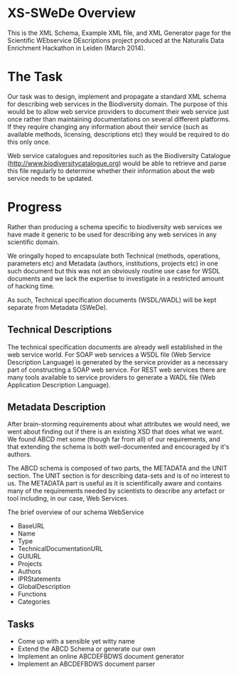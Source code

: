  XS-SWeDe Overview
================
This is the XML Schema, Example XML file, and XML Generator page for the Scientific WEbservice DEscriptions project produced at the Naturalis Data Enrichment Hackathon in Leiden (March 2014).

 The Task
=======
Our task was to design, implement and propagate a standard XML schema for describing web services in the Biodiversity domain. 
The purpose of this would be to allow web service providers to document their web service just once rather than maintaining documentations on several different platforms. If they require changing any information about their service (such as available methods, licensing, descriptions etc) they would be required to do this only once.

Web service catalogues and repositories such as the Biodiversity Catalogue (http://www.biodiversitycatalogue.org) would be able to retrieve and parse this file regularly to determine whether their information about the web service needs to be updated.

Progress
========
Rather than producing a schema specific to biodiversity web services we have made it generic to be used for describing any web services in any scientific domain.


We oringally hoped to encapsulate both Technical (methods, operations, parameters etc) and Metadata (authors, institutions, projects etc) in one such document but this was not an obviously routine use case for WSDL documents and we lack the expertise to investigate in a restricted amount of hacking time.

As such, Technical specification documents (WSDL/WADL) will be kept separate from Metadata (SWeDe).

Technical Descriptions
-----------
The technical specification documents are already well established in the web service world. 
For SOAP web services a WSDL file (Web Service Description Language) is generated by the service provider as a necessary part of constructing a SOAP web service. 
For REST web services there are many tools available to service providers to generate a WADL file (Web Application Description Language).

Metadata Description
--------------
After brain-storming requirements about what attributes we would need, we went about finding out if there is an existing XSD that does what we want. We found ABCD met some (though far from all) of our requirements, and that extending the schema is both well-documented and encouraged by it's authors.   

The ABCD schema is composed of two parts, the METADATA and the UNIT section. 
The UNIT section is for describing data-sets and is of no interest to us.
The METADATA part is useful as it is scientifically aware and contains many of the requirements needed by scientists to describe any artefact or tool including, in our case, Web Services.

The brief overview of our schema
WebService
- BaseURL
- Name
- Type
- TechnicalDocumentationURL
- GUIURL
- Projects
- Authors
- IPRStatements
- GlobalDescription
- Functions
- Categories

Tasks
----------
* Come up with a sensible yet witty name
* Extend the ABCD Schema or generate our own
* Implement an online ABCDEFBDWS document generator
* Implement an ABCDEFBDWS document parser

